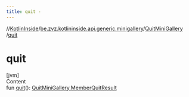 ```yaml
---
title: quit -
---
```

//[KotlinInside](../../index.md)/[be.zvz.kotlininside.api.generic.minigallery](../index.md)/[QuitMiniGallery](index.md)
/[quit](quit.md)

# quit

[jvm]  
Content  
fun [quit](quit.md)(): [QuitMiniGallery.MemberQuitResult](-member-quit-result/index.md)  



